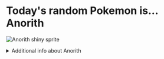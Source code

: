 # Today's random Pokemon is... Anorith

![Anorith shiny sprite](https://raw.githubusercontent.com/PokeAPI/sprites/master/sprites/pokemon/shiny/347.png)

<details>
<summary>Additional info about Anorith</summary>

| srpite type | image |
|------|------|
| back_default | ![Anorith back_default sprite](https://raw.githubusercontent.com/PokeAPI/sprites/master/sprites/pokemon/back/347.png) |
| back_shiny | ![Anorith back_shiny sprite](https://raw.githubusercontent.com/PokeAPI/sprites/master/sprites/pokemon/back/shiny/347.png) |
| front_default | ![Anorith front_default sprite](https://raw.githubusercontent.com/PokeAPI/sprites/master/sprites/pokemon/347.png) | </details>